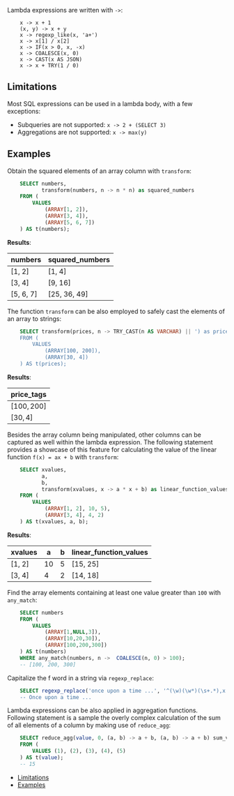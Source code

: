 Lambda expressions are written with `->`:

```text
    x -> x + 1
    (x, y) -> x + y
    x -> regexp_like(x, 'a+')
    x -> x[1] / x[2]
    x -> IF(x > 0, x, -x)
    x -> COALESCE(x, 0)
    x -> CAST(x AS JSON)
    x -> x + TRY(1 / 0)
```

## Limitations

Most SQL expressions can be used in a lambda body, with a few exceptions:

- Subqueries are not supported: `x -> 2 + (SELECT 3)`
- Aggregations are not supported: `x -> max(y)`

## Examples

Obtain the squared elements of an array column with `transform`:

```sql
    SELECT numbers,
           transform(numbers, n -> n * n) as squared_numbers
    FROM (
        VALUES
            (ARRAY[1, 2]),
            (ARRAY[3, 4]),
            (ARRAY[5, 6, 7])
    ) AS t(numbers);
```

**Results**:

| numbers | squared\_numbers |
| --- | --- |
| \[1, 2\] | \[1, 4\] |
| \[3, 4\] | \[9, 16\] |
| \[5, 6, 7\] | \[25, 36, 49\] |

The function `transform` can be also employed to safely cast the elements of an array to strings:

```sql
    SELECT transform(prices, n -> TRY_CAST(n AS VARCHAR) || ') as price_tags
    FROM (
        VALUES
            (ARRAY[100, 200]),
            (ARRAY[30, 4])
    ) AS t(prices);
```

**Results**:

| price\_tags |
| --- |
| \[100$, 200$\] |
| \[30$, 4$\] |

Besides the array column being manipulated, other columns can be captured as well within the lambda expression. The following statement provides a showcase of this feature for calculating the value of the linear function `f(x) = ax + b` with `transform`:

```sql
    SELECT xvalues,
           a,
           b,
           transform(xvalues, x -> a * x + b) as linear_function_values
    FROM (
        VALUES
            (ARRAY[1, 2], 10, 5),
            (ARRAY[3, 4], 4, 2)
    ) AS t(xvalues, a, b);
```

**Results**:

| xvalues | a | b | linear\_function\_values |
| --- | --- | --- | --- |
| \[1, 2\] | 10 | 5 | \[15, 25\] |
| \[3, 4\] | 4 | 2 | \[14, 18\] |

Find the array elements containing at least one value greater than `100` with `any_match`:

```sql
    SELECT numbers
    FROM (
        VALUES
            (ARRAY[1,NULL,3]),
            (ARRAY[10,20,30]),
            (ARRAY[100,200,300])
    ) AS t(numbers)
    WHERE any_match(numbers, n ->  COALESCE(n, 0) > 100);
    -- [100, 200, 300]
```

Capitalize the f word in a string via `regexp_replace`:

```sql
    SELECT regexp_replace('once upon a time ...', '^(\w)(\w*)(\s+.*),x -> upper(x[1]) || x[2] || x[3]);
    -- Once upon a time ...
```

Lambda expressions can be also applied in aggregation functions. Following statement is a sample the overly complex calculation of the sum of all elements of a column by making use of `reduce_agg`:

```sql
    SELECT reduce_agg(value, 0, (a, b) -> a + b, (a, b) -> a + b) sum_values
    FROM (
        VALUES (1), (2), (3), (4), (5)
    ) AS t(value);
    -- 15
```

- [Limitations](https://docs.dune.com/query-engine/Functions-and-operators/lambda/#limitations)
- [Examples](https://docs.dune.com/query-engine/Functions-and-operators/lambda/#examples)